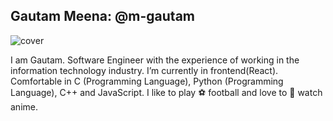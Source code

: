 ## Gautam Meena: @m-gautam

<!--
**m-gautam/m-gautam** is a ✨ _special_ ✨ repository because its `README.md` (this file) appears on your GitHub profile.

Here are some ideas to get you started:

- 🔭 I’m currently working on ...
- 🌱 I’m currently learning ...
- 👯 I’m looking to collaborate on ...
- 🤔 I’m looking for help with ...
- 💬 Ask me about ...
- 📫 How to reach me: ...
- 😄 Pronouns: ...
- ⚡ Fun fact: ...
-->
![cover](https://img2.pngio.com/hi-there-there-png-1100_277.png)

I am Gautam. Software Engineer with the experience of working in the information technology industry. I’m currently in frontend(React). Comfortable in C (Programming Language), Python (Programming Language), C++ and JavaScript. I like to play :soccer: football  and love to :eyes: watch  anime.
